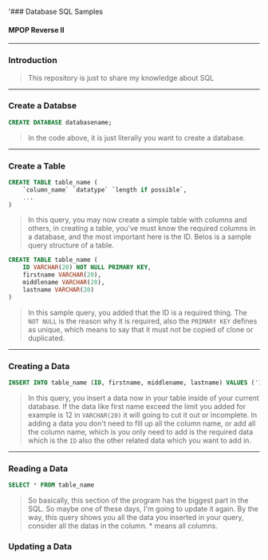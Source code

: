 '### Database SQL Samples
#### MPOP Reverse II
---
### Introduction
> This repository is just to share my knowledge about SQL
---
### Create a Databse
```SQL
CREATE DATABASE databasename;
```
> In the code above, it is just literally you want to create a database.
---
### Create a Table
```SQL
CREATE TABLE table_name (
	`column_name` `datatype` `length if possible`,
	...
)
```
> In this query, you may now create a simple table with columns and others, in creating a table, you've must know the required columns in a database, and the most important here is the ID. Belos is a sample query structure of a table.
```SQL
CREATE TABLE table_name (
	ID VARCHAR(20) NOT NULL PRIMARY KEY,
	firstname VARCHAR(20),
	middlename VARCHAR(20),
	lastname VARCHAR(20)
)
```
> In this sample query, you added that the ID is a required thing. The `NOT NULL` is the reason why it is required, also the `PRIMARY KEY` defines as unique, which means to say that it must not be copied of clone or duplicated.
---
### Creating a Data
```SQL
INSERT INTO table_name (ID, firstname, middlename, lastname) VALUES ('12345abcde', 'Juan', 'Apolo', 'Dela Cruz')
```
> In this query, you insert a data now in your table inside of your current database. If the data like first name exceed the limit you added for example is 12 in `VARCHAR(20)` it will going to cut it out or incomplete. In adding a data you don't need to fill up all the column name, or add all the column name, which is you only need to add is the required data which is the `ID` also the other related data which you want to add in.
---
### Reading a Data
```SQL
SELECT * FROM table_name
```
> So basically, this section of the program has the biggest part in the SQL. So maybe one of these days, I'm going to update it again. By the way, this query shows you all the data you inserted in your query, consider all the datas in the column. * means all columns.

### Updating a Data
```SQL
```
>